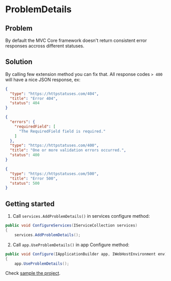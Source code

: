 # ProblemDetails

## Problem
By default the MVC Core framework doesn't return consistent error responses accross different statuses.

## Solution
By calling few extension method you can fix that. All response codes `> 400` will have a nice JSON response, ex:

```json
{
  "type": "https://httpstatuses.com/404",
  "title": "Error 404",
  "status": 404
}
```

```json
{
  "errors": {
    "requiredField": [
      "The RequiredField field is required."
    ]
  },
  "type": "https://httpstatuses.com/400",
  "title": "One or more validation errors occurred.",
  "status": 400
}
```

```json
{
  "type": "https://httpstatuses.com/500",
  "title": "Error 500",
  "status": 500
}
```

## Getting started
1. Call `services.AddProblemDetails()` in services configure method:
```c#
public void ConfigureServices(IServiceCollection services) 
{
    services.AddProblemDetails();
```

2. Call `app.UseProblemDetails()` in app Configure method:
```c#
public void Configure(IApplicationBuilder app, IWebHostEnvironment env)
{
    app.UseProblemDetails();
```

Check [sample the project](/ProblemDetails/Sample.WebApi).
